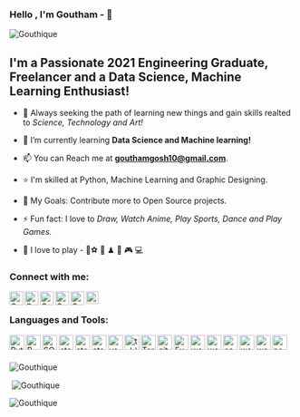 ### Hello , I'm Goutham -  👋

<p align="left"> <img src="https://komarev.com/ghpvc/?username=Gouthique&label=Profile%20views&color=0e75b6&style=flat" alt="Gouthique" /> </p>

## I'm a Passionate 2021 Engineering Graduate, Freelancer and a Data Science, Machine Learning Enthusiast!

- 🔭 Always seeking the path of learning new things and gain skills realted to _Science, Technology and Art!_

- 🌱 I’m currently learning **Data Science and Machine learning!**

- 📫 You can Reach me at **gouthamgosh10@gmail.com**.

- ⭐ I'm skilled at Python, Machine Learning and Graphic Designing.

- 🥅 My Goals: Contribute more to Open Source projects.

- ⚡ Fun fact: I love to _Draw, Watch Anime, Play Sports, Dance and Play Games._

- 🎉 I love to play - 🏏⚽ 🏀 ♟ 🏸 🎮 💻 

### Connect with me:

<!--[<img align="left" alt="codeSTACKr.com" width="22px" src="https://raw.githubusercontent.com/iconic/open-iconic/master/svg/globe.svg" />][website]-->
<!--[<img align="left" alt="codeSTACKr | YouTube" width="22px" src="https://cdn.jsdelivr.net/npm/simple-icons@v3/icons/youtube.svg" />][youtube]-->
<!--[<img align="left" alt="codeSTACKr | Twitter" width="22px" src="https://cdn.jsdelivr.net/npm/simple-icons@v3/icons/twitter.svg" />][twitter]-->
[<img align="left" alt="Goutham | LinkedIn" width="24px" src="https://raw.githubusercontent.com/Gouthique/languages_tools/main/linkedin.png" />][linkedin]
[<img align="left" alt="Goutham | Instagram" width="24px" src="https://raw.githubusercontent.com/Gouthique/languages_tools/main/instagram.png" />][instagram]
[<img align="left" alt="Goutham | Stackoverflow" width="24px" src="https://raw.githubusercontent.com/Gouthique/languages_tools/main/stack-overflow.jpg" />][Stackoverflow]
[<img align="left" alt="Goutham | Medium" width="24px" src="https://raw.githubusercontent.com/Gouthique/languages_tools/main/medium.jpg" />][Medium]
[<img align="left" alt="Goutham | DEV" width="24px" src="https://raw.githubusercontent.com/Gouthique/languages_tools/main/DEV.jpg" />][DEV]
[<img align="left" alt="Goutham | Hackerrank" width="22px" src="https://raw.githubusercontent.com/Gouthique/languages_tools/main/Hackerrank.png" />][hackerrank]
<br />

### Languages and Tools:

[<img align="left" alt="Python3" width="26px" src="https://raw.githubusercontent.com/Gouthique/languages_tools/main/python.png" />][python3]
[<img align="left" alt="R" width="26px" src="https://raw.githubusercontent.com/Gouthique/languages_tools/main/R.png" />][R]
[<img align="left" alt="SQL" width="26px" src="https://raw.githubusercontent.com/Gouthique/languages_tools/main/SQL_1.png" />][SQL]
[<img align="left" alt="atom" width="26px" src="https://raw.githubusercontent.com/Gouthique/languages_tools/main/jupyter.png" />][Jupyter_nb]
[<img align="left" alt="atom" width="26px" src="https://raw.githubusercontent.com/Gouthique/languages_tools/main/pycharm.png" />][Pycharm]
[<img align="left" alt="atom" width="26px" src="https://raw.githubusercontent.com/Gouthique/languages_tools/main/atom.png" />][atom]
[<img align="left" alt="vs_code" width="26px" src="https://raw.githubusercontent.com/Gouthique/languages_tools/main/vs_code.png" />][vscode]
[<img align="left" alt="tableu" width="26px" src="https://raw.githubusercontent.com/Gouthique/languages_tools/main/Tableau.1.png" />][Tablaeu]
<!--[<img align="left" alt="RS" width="26px" src="https://raw.githubusercontent.com/Gouthique/languages_tools/main/R_studio.png" />][RS]-->
[<img align="left" alt="Terminal" width="26px" src="https://raw.githubusercontent.com/Gouthique/languages_tools/main/terminal.png">][terminal]
<!--[<img align="left" alt="power shell" width="26px" src="https://raw.githubusercontent.com/Gouthique/languages_tools/main/power%20shell.png">][powershell]-->
[<img align="left" alt="git" width="26px" src="https://raw.githubusercontent.com/Gouthique/languages_tools/main/git.png">][git]
[<img align="left" alt="Excel" width="26px" src="https://raw.githubusercontent.com/Gouthique/languages_tools/main/excel.png" />][excel]
[<img align="left" alt="word" width="26px" src="https://raw.githubusercontent.com/Gouthique/languages_tools/main/photoshop.png" />][photoshop]
[<img align="left" alt="word" width="26px" src="https://raw.githubusercontent.com/Gouthique/languages_tools/main/illlustrator.png" />][illustrator]
[<img align="left" alt="canva" width="26px" src="https://raw.githubusercontent.com/Gouthique/languages_tools/main/canva.png" />][canva]
[<img align="left" alt="word" width="26px" src="https://raw.githubusercontent.com/Gouthique/languages_tools/main/aftereffects.png" />][aftereffects]
[<img align="left" alt="word" width="26px" src="https://raw.githubusercontent.com/Gouthique/languages_tools/main/word.png" />][word]
[<img align="left" alt="powerpoint" width="26px" src="https://raw.githubusercontent.com/Gouthique/languages_tools/main/powerpoint.png" />][powerpoint]


<br />
<br />
<p><img align="center" src="https://github-readme-stats.vercel.app/api/top-langs?username=Gouthique&show_icons=true&locale=en&layout=compact" alt="Gouthique" /></p>

<p>&nbsp;<img align="center" src="https://github-readme-stats.vercel.app/api?username=Gouthique&show_icons=true&locale=en" alt="Gouthique" /></p>

<p><img align="center" src="https://github-readme-streak-stats.herokuapp.com/?user=Gouthique&" alt="Gouthique" /></p>

<!--[website]: https://codeSTACKr.com-->
<!--[course]: http://vsCodeHero.com-->
<!--[twitter]: https://twitter.com/codeSTACKr-->
<!--[youtube]: https://youtube.com/codeSTACKr-->
[Medium]: https://medium.com/@gouthamgosh10
[Stackoverflow]: https://stackoverflow.com/users/edit/14514049
[DEV]: https://dev.to/gouthique
[hackerrank]: https://www.hackerrank.com/Gouthique?hr_r=1
[python3]: https://www.python.org/
[R]: https://www.r-project.org/
[SQL]: https://www.microsoft.com/en-us/sql-server/sql-server-downloads
[Jupyter_nb]: https://jupyter.org/
[Pycharm]: https://www.jetbrains.com/pycharm/
[atom]: https://atom.io/
[vscode]: https://code.visualstudio.com/
[Tablaeu]: https://www.tableau.com/
[RS]: https://www.rstudio.com/
[terminal]: https://www.linux.org/pages/download/
[powershell]: https://docs.microsoft.com/en-us/powershell/
[git]: https://gitforwindows.org/
[excel]: https://www.microsoft.com/en-us/microsoft-365/excel
[photoshop]: https://www.adobe.com/in/products/photoshop.html?sdid=SGDJMMG3&mv=search&ef_id=171157e979831e888abe36f3fcde1c3d:G:s&s_kwcid=AL!3085!10!78752664964288!78752708799447
[illustrator]: https://www.adobe.com/in/products/illustrator.html?sdid=SBNHMR64&mv=search&ef_id=f71f0046aba218ff56e8615c2ed20d22:G:s&s_kwcid=AL!3085!10!79508571016190!79508792306633
[canva]: https://www.canva.com/
[aftereffects]: https://www.adobe.com/in/products/aftereffects.html?sdid=STLMM87Z&mv=search&ef_id=4fbd4a97aec517d6dcab2b8d2b4c0b4d:G:s&s_kwcid=AL!3085!10!78752656709936!78752878555060
[powerpoint]: https://www.microsoft.com/en-us/microsoft-365/powerpoint
[word]: https://www.microsoft.com/en-us/microsoft-365/word
[instagram]: https://www.instagram.com/hii_its_me_gouthique._
[linkedin]: https://in.linkedin.com/in/k-sai-goutham-828a1717b
<!--[webdevplaylist]: https://www.youtube.com/playlist?list=PLkwxH9e_vrAJ0WbEsFA9W3I1W-g_BTsbt
[jsplaylist]: https://www.youtube.com/playlist?list=PLkwxH9e_vrALRJKu7wfXby3MKeflhTu6B
[cssplaylist]: https://www.youtube.com/playlist?list=PLkwxH9e_vrALSdvZuEh6gqQdmDoDIoqz4
[reactplaylist]: https://www.youtube.com/playlist?list=PLkwxH9e_vrAK4TdffpxKY3QGyHCpxFcQ0-->
